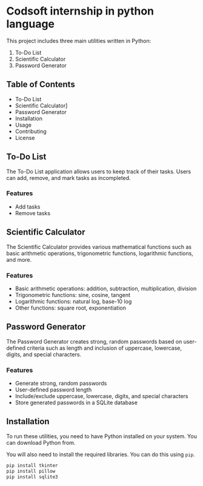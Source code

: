 # Codsoft internship in python language

This project includes three main utilities written in Python:
1. To-Do List
2. Scientific Calculator
3. Password Generator

## Table of Contents

- To-Do List
- Scientific Calculator]
- Password Generator
- Installation
- Usage
- Contributing
- License

## To-Do List

The To-Do List application allows users to keep track of their tasks. Users can add, remove, and mark tasks as incompleted.

### Features
- Add tasks
- Remove tasks

## Scientific Calculator

The Scientific Calculator provides various mathematical functions such as basic arithmetic operations, trigonometric functions, logarithmic functions, and more.

### Features
- Basic arithmetic operations: addition, subtraction, multiplication, division
- Trigonometric functions: sine, cosine, tangent
- Logarithmic functions: natural log, base-10 log
- Other functions: square root, exponentiation

## Password Generator

The Password Generator creates strong, random passwords based on user-defined criteria such as length and inclusion of uppercase, lowercase, digits, and special characters.

### Features
- Generate strong, random passwords
- User-defined password length
- Include/exclude uppercase, lowercase, digits, and special characters
- Store generated passwords in a SQLite database

## Installation

To run these utilities, you need to have Python installed on your system. You can download Python from.

You will also need to install the required libraries. You can do this using `pip`.

```sh
pip install tkinter
pip install pillow
pip install sqlite3
